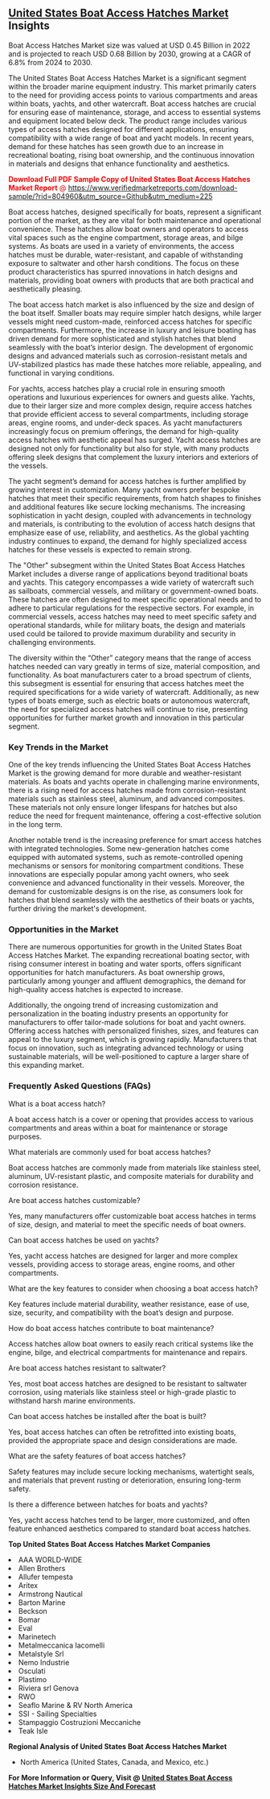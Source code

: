 <h2><a href="https://www.verifiedmarketreports.com/download-sample/?rid=804960&amp;utm_source=Github&amp;utm_medium=225" target="_blank">United States Boat Access Hatches Market</a> Insights</h2><p>Boat Access Hatches Market size was valued at USD 0.45 Billion in 2022 and is projected to reach USD 0.68 Billion by 2030, growing at a CAGR of 6.8% from 2024 to 2030.</p><p><p>The United States Boat Access Hatches Market is a significant segment within the broader marine equipment industry. This market primarily caters to the need for providing access points to various compartments and areas within boats, yachts, and other watercraft. Boat access hatches are crucial for ensuring ease of maintenance, storage, and access to essential systems and equipment located below deck. The product range includes various types of access hatches designed for different applications, ensuring compatibility with a wide range of boat and yacht models. In recent years, demand for these hatches has seen growth due to an increase in recreational boating, rising boat ownership, and the continuous innovation in materials and designs that enhance functionality and aesthetics. <p><span class=""><span style="color: #ff0000;"><strong>Download Full PDF Sample Copy of United States Boat Access Hatches Market Report</strong> @ </span><a href="https://www.verifiedmarketreports.com/download-sample/?rid=804960&amp;utm_source=Github&amp;utm_medium=225" target="_blank">https://www.verifiedmarketreports.com/download-sample/?rid=804960&amp;utm_source=Github&amp;utm_medium=225</a></span></p></p> <p>Boat access hatches, designed specifically for boats, represent a significant portion of the market, as they are vital for both maintenance and operational convenience. These hatches allow boat owners and operators to access vital spaces such as the engine compartment, storage areas, and bilge systems. As boats are used in a variety of environments, the access hatches must be durable, water-resistant, and capable of withstanding exposure to saltwater and other harsh conditions. The focus on these product characteristics has spurred innovations in hatch designs and materials, providing boat owners with products that are both practical and aesthetically pleasing. <p>The boat access hatch market is also influenced by the size and design of the boat itself. Smaller boats may require simpler hatch designs, while larger vessels might need custom-made, reinforced access hatches for specific compartments. Furthermore, the increase in luxury and leisure boating has driven demand for more sophisticated and stylish hatches that blend seamlessly with the boat’s interior design. The development of ergonomic designs and advanced materials such as corrosion-resistant metals and UV-stabilized plastics has made these hatches more reliable, appealing, and functional in varying conditions.</p> <p>For yachts, access hatches play a crucial role in ensuring smooth operations and luxurious experiences for owners and guests alike. Yachts, due to their larger size and more complex design, require access hatches that provide efficient access to several compartments, including storage areas, engine rooms, and under-deck spaces. As yacht manufacturers increasingly focus on premium offerings, the demand for high-quality access hatches with aesthetic appeal has surged. Yacht access hatches are designed not only for functionality but also for style, with many products offering sleek designs that complement the luxury interiors and exteriors of the vessels. <p>The yacht segment’s demand for access hatches is further amplified by growing interest in customization. Many yacht owners prefer bespoke hatches that meet their specific requirements, from hatch shapes to finishes and additional features like secure locking mechanisms. The increasing sophistication in yacht design, coupled with advancements in technology and materials, is contributing to the evolution of access hatch designs that emphasize ease of use, reliability, and aesthetics. As the global yachting industry continues to expand, the demand for highly specialized access hatches for these vessels is expected to remain strong.</p> <p>The "Other" subsegment within the United States Boat Access Hatches Market includes a diverse range of applications beyond traditional boats and yachts. This category encompasses a wide variety of watercraft such as sailboats, commercial vessels, and military or government-owned boats. These hatches are often designed to meet specific operational needs and to adhere to particular regulations for the respective sectors. For example, in commercial vessels, access hatches may need to meet specific safety and operational standards, while for military boats, the design and materials used could be tailored to provide maximum durability and security in challenging environments. <p>The diversity within the “Other” category means that the range of access hatches needed can vary greatly in terms of size, material composition, and functionality. As boat manufacturers cater to a broad spectrum of clients, this subsegment is essential for ensuring that access hatches meet the required specifications for a wide variety of watercraft. Additionally, as new types of boats emerge, such as electric boats or autonomous watercraft, the need for specialized access hatches will continue to rise, presenting opportunities for further market growth and innovation in this particular segment.</p> <h3>Key Trends in the Market</h3> <p>One of the key trends influencing the United States Boat Access Hatches Market is the growing demand for more durable and weather-resistant materials. As boats and yachts operate in challenging marine environments, there is a rising need for access hatches made from corrosion-resistant materials such as stainless steel, aluminum, and advanced composites. These materials not only ensure longer lifespans for hatches but also reduce the need for frequent maintenance, offering a cost-effective solution in the long term. <p>Another notable trend is the increasing preference for smart access hatches with integrated technologies. Some new-generation hatches come equipped with automated systems, such as remote-controlled opening mechanisms or sensors for monitoring compartment conditions. These innovations are especially popular among yacht owners, who seek convenience and advanced functionality in their vessels. Moreover, the demand for customizable designs is on the rise, as consumers look for hatches that blend seamlessly with the aesthetics of their boats or yachts, further driving the market's development.</p> <h3>Opportunities in the Market</h3> <p>There are numerous opportunities for growth in the United States Boat Access Hatches Market. The expanding recreational boating sector, with rising consumer interest in boating and water sports, offers significant opportunities for hatch manufacturers. As boat ownership grows, particularly among younger and affluent demographics, the demand for high-quality access hatches is expected to increase. <p>Additionally, the ongoing trend of increasing customization and personalization in the boating industry presents an opportunity for manufacturers to offer tailor-made solutions for boat and yacht owners. Offering access hatches with personalized finishes, sizes, and features can appeal to the luxury segment, which is growing rapidly. Manufacturers that focus on innovation, such as integrating advanced technology or using sustainable materials, will be well-positioned to capture a larger share of this expanding market.</p> <h3>Frequently Asked Questions (FAQs)</h3> <p>What is a boat access hatch? </p> <p>A boat access hatch is a cover or opening that provides access to various compartments and areas within a boat for maintenance or storage purposes.</p> <p>What materials are commonly used for boat access hatches? </p> <p>Boat access hatches are commonly made from materials like stainless steel, aluminum, UV-resistant plastic, and composite materials for durability and corrosion resistance.</p> <p>Are boat access hatches customizable? </p> <p>Yes, many manufacturers offer customizable boat access hatches in terms of size, design, and material to meet the specific needs of boat owners.</p> <p>Can boat access hatches be used on yachts? </p> <p>Yes, yacht access hatches are designed for larger and more complex vessels, providing access to storage areas, engine rooms, and other compartments.</p> <p>What are the key features to consider when choosing a boat access hatch? </p> <p>Key features include material durability, weather resistance, ease of use, size, security, and compatibility with the boat’s design and purpose.</p> <p>How do boat access hatches contribute to boat maintenance? </p> <p>Access hatches allow boat owners to easily reach critical systems like the engine, bilge, and electrical compartments for maintenance and repairs.</p> <p>Are boat access hatches resistant to saltwater? </p> <p>Yes, most boat access hatches are designed to be resistant to saltwater corrosion, using materials like stainless steel or high-grade plastic to withstand harsh marine environments.</p> <p>Can boat access hatches be installed after the boat is built? </p> <p>Yes, boat access hatches can often be retrofitted into existing boats, provided the appropriate space and design considerations are made.</p> <p>What are the safety features of boat access hatches? </p> <p>Safety features may include secure locking mechanisms, watertight seals, and materials that prevent rusting or deterioration, ensuring long-term safety.</p> <p>Is there a difference between hatches for boats and yachts? </p> <p>Yes, yacht access hatches tend to be larger, more customized, and often feature enhanced aesthetics compared to standard boat access hatches.</p> </p><p><strong>Top United States Boat Access Hatches Market Companies</strong></p><div data-test-id=""><p><li>AAA WORLD-WIDE</li><li> Allen Brothers</li><li> Allufer tempesta</li><li> Aritex</li><li> Armstrong Nautical</li><li> Barton Marine</li><li> Beckson</li><li> Bomar</li><li> Eval</li><li> Marinetech</li><li> Metalmeccanica Iacomelli</li><li> Metalstyle Srl</li><li> Nemo Industrie</li><li> Osculati</li><li> Plastimo</li><li> Riviera srl Genova</li><li> RWO</li><li> Seaflo Marine & RV North America</li><li> SSI - Sailing Specialties</li><li> Stampaggio Costruzioni Meccaniche</li><li> Teak Isle</li></p><div><strong>Regional Analysis of&nbsp;United States Boat Access Hatches Market</strong></div><ul><li dir="ltr"><p dir="ltr">North America&nbsp;(United States, Canada, and Mexico, etc.)</p></li></ul><p><strong>For More Information or Query, Visit @&nbsp;</strong><strong><a href="https://www.verifiedmarketreports.com/product/boat-access-hatches-market/?utm_source=Github&amp;utm_medium=225" target="_blank">United States Boat Access Hatches Market Insights Size And Forecast</a></strong></p></div>
